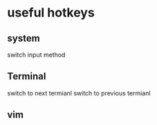 # useful hotkeys

## system
<Super-space>	    switch input method

## Terminal
<ctrl-space>	    switch to next termianl
<ctrl-shift-space>  switch to previous termianl

## vim
